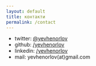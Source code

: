 ```yaml
---
layout: default
title: контакти
permalink: /contact
---
```


<script src="/assets/js/pinkdot.js"></script>
<a href="https://yevhenorlov.bandcamp.com" id="pinkdot"></a>

<ul class="contact-list">
  <li>twitter: <a href="http://twitter.com/yevhenorlov">@yevhenorlov</a></li>
  <li>github: <a href="http://github.com/yevhenorlov">/yevhenorlov</a></li>
  <li>linkedin: <a href="http://linkedin.com/in/yevhenorlov">/yevhenorlov</a></li>
  <li>mail: yevhenorlov(at)gmail.com</li>
</ul>
